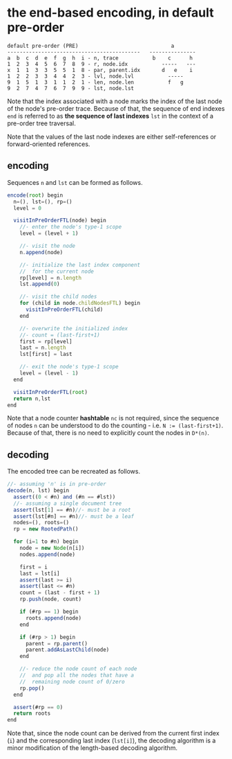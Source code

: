 
<!-- ======================================================================= -->
# the end-based encoding, in default pre-order

```
default pre-order (PRE)                              a
-------------------------------------------   ---------------
a  b  c  d  e  f  g  h  i - n, trace           b    c      h
1  2  3  4  5  6  7  8  9 - r, node.idx           -----   ---
x  1  1  3  3  5  5  1  8 - par, parent.idx       d   e    i
1  2  2  3  3  4  4  2  3 - lvl, node.lvl           -----
9  1  5  1  3  1  1  2  1 - len, node.len           f   g
9  2  7  4  7  6  7  9  9 - lst, node.lst
```

Note that the index associated with a node marks the index of the last node of
the node's pre-order trace. Because of that, the sequence of end indexes `end`
is referred to as **the sequence of last indexes** `lst` in the context of a
pre-order tree traversal.

Note that the values of the last node indexes are either self-references or
forward-oriented references.

<!-- ======================================================================= -->
## encoding

Sequences `n` and `lst` can be formed as follows.

```js
encode(root) begin
  n=(), lst=(), rp=()
  level = 0

  visitInPreOrderFTL(node) begin
    //- enter the node's type-1 scope
    level = (level + 1)

    //- visit the node
    n.append(node)

    //- initialize the last index component
    //  for the current node
    rp[level] = n.length
    lst.append(0)

    //- visit the child nodes
    for (child in node.childNodesFTL) begin
      visitInPreOrderFTL(child)
    end

    //- overwrite the initialized index
    //- count = (last-first+1)
    first = rp[level]
    last = n.length
    lst[first] = last

    //- exit the node's type-1 scope
    level = (level - 1)
  end

  visitInPreOrderFTL(root)
  return n,lst
end
```

Note that a node counter **hashtable** `nc` is not required, since the sequence
of nodes `n` can be understood to do the counting - i.e. `N := (last-first+1)`.
Because of that, there is no need to explicitly count the nodes in `D*(n)`.

<!-- ======================================================================= -->
## decoding

The encoded tree can be recreated as follows.

```js
//- assuming 'n' is in pre-order
decode(n, lst) begin
  assert((0 < #n) and (#n == #lst))
  //- assuming a single document tree
  assert(lst[1] == #n)//- must be a root
  assert(lst[#n] == #n)//- must be a leaf
  nodes=(), roots=()
  rp = new RootedPath()

  for (i=1 to #n) begin
    node = new Node(n[i])
    nodes.append(node)

    first = i
    last = lst[i]
    assert(last >= i)
    assert(last <= #n)
    count = (last - first + 1)
    rp.push(node, count)

    if (#rp == 1) begin
      roots.append(node)
    end

    if (#rp > 1) begin
      parent = rp.parent()
      parent.addAsLastChild(node)
    end

    //- reduce the node count of each node
    //  and pop all the nodes that have a
    //  remaining node count of 0/zero
    rp.pop()
  end

  assert(#rp == 0)
  return roots
end
```

Note that, since the node count can be derived from the current first index
(`i`) and the corresponding last index (`lst[i]`), the decoding algorithm
is a minor modification of the length-based decoding algorithm.
